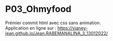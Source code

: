 # P03_Ohmyfood
Prémier commit html avec css sans animation.</br>
Application en ligne sur : https://vianey-jean.github.io/Jean.RABEMANALINA_3_13012022/
